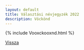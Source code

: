 ```yaml
---
layout: default
title: Választási névjegyzék 2022
description: Vöckönd
---
```


{% include Vooxckooxnd.html %}

[Vissza](./)